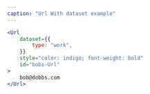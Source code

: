 ```yaml
---
caption: "Url With dataset example"
---
```


<!-- markdownlint-disable MD041 -->
<!-- dprint-ignore -->

```jsx
<Url
	dataset={{
		type: "work",
	}}
	style="color: indigo; font-weight: bold"
	id="bobs-Url"
>
	bob@dobbs.com
</Url>
```
